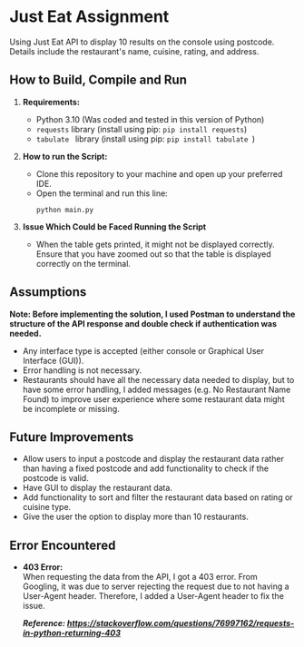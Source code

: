 # Just Eat Assignment

Using Just Eat API to display 10 results on the console using postcode. Details include the restaurant's name, cuisine, rating, and address. 

## How to Build, Compile and Run

1. **Requirements:**
   - Python 3.10 (Was coded and tested in this version of Python)
   - `requests` library (install using pip: `pip install requests`)
   - `tabulate ` library (install using pip: `pip install tabulate `)

2. **How to run the Script:**
   - Clone this repository to your machine and open up your preferred IDE.
   - Open the terminal and run this line:
     ```
     python main.py
     ```
3. **Issue Which Could be Faced Running the Script**
   - When the table gets printed, it might not be displayed correctly. Ensure that you have zoomed out so that the table is displayed correctly on the terminal. 

## Assumptions

**Note: Before implementing the solution, I used Postman to understand the structure of the API response and double check if authentication was needed.**
- Any interface type is accepted (either console or Graphical User Interface (GUI)).
- Error handling is not necessary.
- Restaurants should have all the necessary data needed to display, but to have some error handling, I added messages (e.g. No Restaurant Name Found) to improve user experience where some restaurant data might be incomplete or missing.   

## Future Improvements

- Allow users to input a postcode and display the restaurant data rather than having a fixed postcode and add functionality to check if the postcode is valid.
- Have GUI to display the restaurant data.
- Add functionality to sort and filter the restaurant data based on rating or cuisine type. 
- Give the user the option to display more than 10 restaurants.

## Error Encountered
- **403 Error:**  
  When requesting the data from the API, I got a 403 error. From Googling, it was due to server rejecting the request due to not having a User-Agent header. Therefore, I added a User-Agent header to fix the issue.

  ***Reference: https://stackoverflow.com/questions/76997162/requests-in-python-returning-403***
  